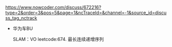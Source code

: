 https://www.nowcoder.com/discuss/672216?type=2&order=3&pos=5&page=1&ncTraceId=&channel=-1&source_id=discuss_tag_nctrack

- 华为车BU
    
    SLAM：VO
    leetcode:674. 最长连续递增序列